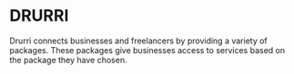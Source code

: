 # DRURRI
Drurri connects businesses and freelancers by providing a variety of packages. 
These packages give businesses access to services based on the package they have chosen.


